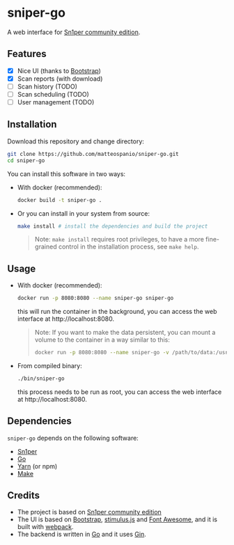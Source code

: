 # sniper-go

A web interface for [Sn1per community edition](https://github.com/1N3/Sn1per).

## Features

- [X] Nice UI (thanks to [Bootstrap](https://getbootstrap.com/))
- [X] Scan reports (with download)
- [ ] Scan history (TODO)
- [ ] Scan scheduling (TODO)
- [ ] User management (TODO)

## Installation

Download this repository and change directory:
```bash
git clone https://github.com/matteospanio/sniper-go.git
cd sniper-go
```

You can install this software in two ways:

- With docker (recommended):
    ```bash
    docker build -t sniper-go .
    ```

- Or you can install in your system from source:

    ```bash
    make install # install the dependencies and build the project
    ```

    > Note: `make install` requires root privileges, to have a more fine-grained control in the installation process, see `make help`.

## Usage

- With docker (recommended):
    ```bash
    docker run -p 8080:8080 --name sniper-go sniper-go
    ```
    this will run the container in the background, you can access the web interface at http://localhost:8080.

    >Note: If you want to make the data persistent, you can mount a volume to the container in a way similar to this:
    >```bash
    >docker run -p 8080:8080 --name sniper-go -v /path/to/data:/usr/share/sniper/loot sniper-go
    >```

- From compiled binary:
    ```bash
    ./bin/sniper-go
    ```
    this process needs to be run as root, you can access the web interface at http://localhost:8080.

## Dependencies

`sniper-go` depends on the following software:

- [Sn1per](https://github.com/1N3/Sn1per)
- [Go](https://golang.org/)
- [Yarn](https://yarnpkg.com/) (or npm)
- [Make](https://www.gnu.org/software/make/)

## Credits

- The project is based on [Sn1per community edition](https://github.com/1N3/Sn1per)
- The UI is based on [Bootstrap](https://getbootstrap.com/), [stimulus.js](https://stimulus.hotwired.dev/) and [Font Awesome](https://fontawesome.com/), and it is built with [webpack](https://webpack.js.org/).
- The backend is written in [Go](https://golang.org/) and it uses [Gin](https://github.com/gin-gonic/gin).
